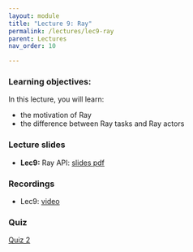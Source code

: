 ```yaml
---
layout: module
title: "Lecture 9: Ray"
permalink: /lectures/lec9-ray
parent: Lectures
nav_order: 10

---
```


### Learning objectives:

In this lecture, you will learn:

* the motivation of Ray
* the difference between Ray tasks and Ray actors


### Lecture slides

* **Lec9:** Ray API: [slides pdf](/ds5110-spring25/assets/docs/lec9-ray-api.pdf)


### Recordings

* Lec9: [video](https://edstem.org/us/courses/72907/discussion/6321729)


### Quiz

<a href="https://forms.gle/diMCbqD2rYEgpNVV6">Quiz 2</a>


